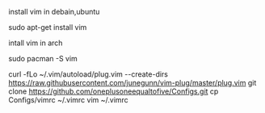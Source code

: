 install vim in debain,ubuntu

   sudo apt-get install vim
   
intall vim in arch
 
   sudo pacman -S vim
   
   
   
   
   
   
curl -fLo ~/.vim/autoload/plug.vim --create-dirs \
    https://raw.githubusercontent.com/junegunn/vim-plug/master/plug.vim
   git clone https://github.com/oneplusoneequaltofive/Configs.git 
cp Configs/vimrc ~/.vimrc
vim ~/.vimrc
   
   
   
   
   
